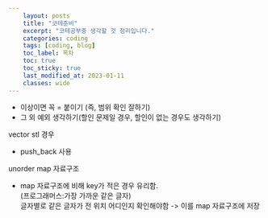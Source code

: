 ```yaml
---
    layout: posts
    title: "코테준비"
    excerpt: "코테공부중 생각할 것 정리입니다."
    categories: coding
    tags: [coding, blog]
    toc_label: 목차
    toc: true
    toc_sticky: true
    last_modified_at: 2023-01-11
    classes: wide
---
```


- 이상이면 꼭 = 붙이기 (즉, 범위 확인 잘하기)
- 그 외 예외 생각하기(할인 문제일 경우, 할인이 없는 경우도 생각하기)


vector stl 경우  
- push_back 사용  

unorder map 자료구조  
- map 자료구조에 비해 key가 적은 경우 유리함.  
(프로그래머스:가장 가까운 같은 글자)  
글자별로 같은 글자가 전 위치 어디인지 확인해야함 -> 이를 map 자료구조에 저장  

